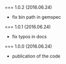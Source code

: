 === 1.0.2 (2016.06.24)

* fix bin path in gemspec

=== 1.0.1 (2016.06.24)

* fix typos in docs

=== 1.0.0 (2016.06.24)

* publication of the code
